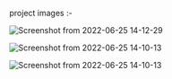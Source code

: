 project images :- 

 
![Screenshot from 2022-06-25 14-12-29](https://user-images.githubusercontent.com/95330949/175765770-19204491-cca1-4942-a90e-ae6d1e3840bc.png)






![Screenshot from 2022-06-25 14-10-13](https://user-images.githubusercontent.com/95330949/175765789-c249b20d-74b0-4edc-a5e0-36cd28de827f.png)





![Screenshot from 2022-06-25 14-10-13](https://user-images.githubusercontent.com/95330949/175765805-0614e0b0-0d36-4b68-b7d9-21fe08a0344b.png)
